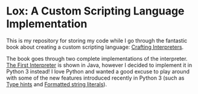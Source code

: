 # Lox: A Custom Scripting Language Implementation

This is my repository for storing my code while I go through the fantastic
book about creating a custom scripting language:
[Crafting Interpreters](http://www.craftinginterreters.com/).

The book goes through two complete implementations of the interpreter.
[The First Interpreter](http://www.craftinginterpreters.com/introduction.html#the-first-interpreter)
is shown in Java, however I decided to implement it in Python 3 instead! I love
Python and wanted a good excuse to play around with some of the new features
introduced recently in Python 3 (such as
[Type hints](https://www.python.org/dev/peps/pep-0484/) and
[Formatted string literals](https://www.python.org/dev/peps/pep-0498/)).
